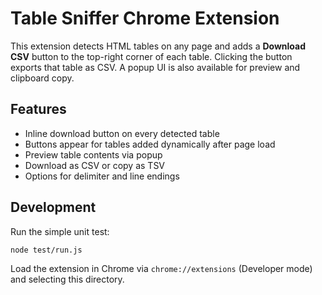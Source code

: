 # Table Sniffer Chrome Extension

This extension detects HTML tables on any page and adds a **Download CSV** button to the top-right corner of each table. Clicking the button exports that table as CSV. A popup UI is also available for preview and clipboard copy.

## Features

- Inline download button on every detected table
- Buttons appear for tables added dynamically after page load
- Preview table contents via popup
- Download as CSV or copy as TSV
- Options for delimiter and line endings

## Development

Run the simple unit test:

```bash
node test/run.js
```

Load the extension in Chrome via `chrome://extensions` (Developer mode) and selecting this directory.
